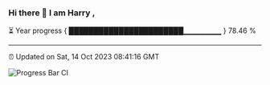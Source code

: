 ### Hi there 👋 I am Harry , 

⏳ Year progress { ███████████████████████▁▁▁▁▁▁▁ } 78.46 %

---

⏰ Updated on Sat, 14 Oct 2023 08:41:16 GMT

![Progress Bar CI](https://github.com/duykhang68/duykhang68/workflows/Progress%20Bar%20CI/badge.svg)
